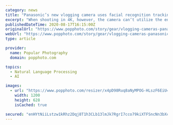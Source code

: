 ```yaml
---
category: news
title: "Panasonic’s new vlogging camera uses facial recognition tracking to isolate the sound of your voice"
excerpt: "When shooting in 4K, however, the camera can’t utilize the entire sensor. Instead, it shoots from a smaller cropped area in the center. This makes lenses appear more zoomed-in than they would if they were using the whole sensor."
publishedDateTime: 2020-08-17T16:15:00Z
originalUrl: "https://www.popphoto.com/story/gear/vlogging-cameras-panasonic-g100/"
webUrl: "https://www.popphoto.com/story/gear/vlogging-cameras-panasonic-g100/"
type: article

provider:
  name: Popular Photography
  domain: popphoto.com

topics:
  - Natural Language Processing
  - AI

images:
  - url: "https://www.popphoto.com/resizer/x4pD98Ruq8aNyMPOG-HLszF6EiU=/1200x628/smart/cloudfront-us-east-1.images.arcpublishing.com/bonnier/RWEO3SZBSBHPBD57FA2LWWNUX4.jpg"
    width: 1200
    height: 628
    isCached: true

secured: "enHYtNiiLstzw1kRhz2Dqj8T1h3CLb13lmJk7RgrI7cco79kiXTFSncNn3bXc5nRMPFFBk+bDz0lSkhpNfwSVWlXL/8h9PnIC1kROHIySjXXK0NabZN8kvOeTMkugCAEle8CbzxBwqaUr5x8RqgNfDArXuPeliWdozWQmVyf55I3gNN/mI8SPJNlvnAy3XCkDlGgQZCvL5lL/U0vaO0O/Mmd9y9auJ6DORyfiAt1Yz/I1flA5d+M71/mXfQYcxomi+8rost9+ydqAcXpkXoKhUjbK64AF1KB23DxnlxdQA85GEPLheQ/AhfUXg9DT3okQ10+KK+SgH6BtJiCdXAtj3tqN9raWPQuTz09ejeZJ58=;RmpkwiPo5h1d7o7lkQShWg=="
---
```


